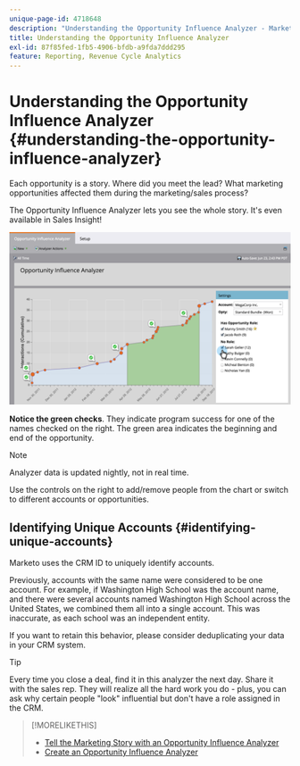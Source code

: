 ```yaml
---
unique-page-id: 4718648
description: "Understanding the Opportunity Influence Analyzer - Marketo Docs - Product Documentation"
title: Understanding the Opportunity Influence Analyzer
exl-id: 87f85fed-1fb5-4906-bfdb-a9fda7ddd295
feature: Reporting, Revenue Cycle Analytics
---
```

# Understanding the Opportunity Influence Analyzer {#understanding-the-opportunity-influence-analyzer}

Each opportunity is a story. Where did you meet the lead? What marketing opportunities affected them during the marketing/sales process?

The Opportunity Influence Analyzer lets you see the whole story. It's even available in Sales Insight!

![](assets/image2015-6-23-14-3a43-3a35-1.png)

**Notice the green checks**. They indicate program success for one of the names checked on the right. The green area indicates the beginning and end of the opportunity.

>[!NOTE]
>
>Analyzer data is updated nightly, not in real time.

Use the controls on the right to add/remove people from the chart or switch to different accounts or opportunities.

## Identifying Unique Accounts {#identifying-unique-accounts}

Marketo uses the CRM ID to uniquely identify accounts.

Previously, accounts with the same name were considered to be one account. For example, if Washington High School was the account name, and there were several accounts named Washington High School across the United States, we combined them all into a single account. This was inaccurate, as each school was an independent entity.

If you want to retain this behavior, please consider deduplicating your data in your CRM system.

>[!TIP]
>
>Every time you close a deal, find it in this analyzer the next day. Share it with the sales rep. They will realize all the hard work you do - plus, you can ask why certain people "look" influential but don't have a role assigned in the CRM.

>[!MORELIKETHIS]
>
>* [Tell the Marketing Story with an Opportunity Influence Analyzer](/help/marketo/product-docs/reporting/revenue-cycle-analytics/opportunity-influence-analyzer/tell-the-marketing-story-with-an-opportunity-influence-analyzer.md)
>* [Create an Opportunity Influence Analyzer](/help/marketo/product-docs/reporting/revenue-cycle-analytics/opportunity-influence-analyzer/create-an-opportunity-influence-analyzer.md)
